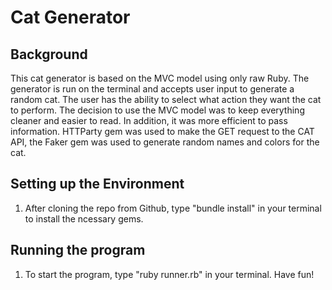 # Cat Generator

## Background

This cat generator is based on the MVC model using only raw Ruby. The generator is run on the terminal and accepts user input to generate a random cat. The user has the ability to select what action they want the cat to perform. The decision to use the MVC model was to keep everything cleaner and easier to read. In addition, it was more efficient to pass information. HTTParty gem was used to make the GET request to the CAT API, the Faker gem was used to generate random names and colors for the cat. 

## Setting up the Environment

1. After cloning the repo from Github, type "bundle install" in your terminal to install the ncessary gems.

## Running the program

1. To start the program, type "ruby runner.rb" in your terminal. Have fun!